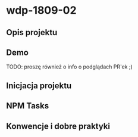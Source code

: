 # wdp-1809-02

## Opis projektu

## Demo

TODO: proszę również o info o podglądach PR'ek ;)

## Inicjacja projektu

## NPM Tasks

## Konwencje i dobre praktyki
